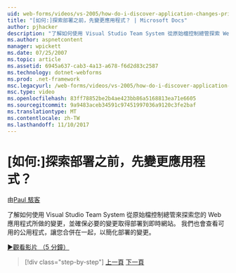 ```yaml
---
uid: web-forms/videos/vs-2005/how-do-i-discover-application-changes-prior-to-deployment
title: "[如何:]探索部署之前，先變更應用程式？ | Microsoft Docs"
author: pjhacker
description: "了解如何使用 Visual Studio Team System 從原始檔控制總管探索 Web 應用程式，以及 ensur 所做的變更..."
ms.author: aspnetcontent
manager: wpickett
ms.date: 07/25/2007
ms.topic: article
ms.assetid: 6945a637-cab3-4a13-a678-f6d2d83c2587
ms.technology: dotnet-webforms
ms.prod: .net-framework
msc.legacyurl: /web-forms/videos/vs-2005/how-do-i-discover-application-changes-prior-to-deployment
msc.type: video
ms.openlocfilehash: 83ff78852be2b4ae423bb86a5168813ea71e6605
ms.sourcegitcommit: 9a9483aceb34591c97451997036a9120c3fe2baf
ms.translationtype: MT
ms.contentlocale: zh-TW
ms.lasthandoff: 11/10/2017
---
```

<a name="how-do-i-discover-application-changes-prior-to-deployment"></a>[如何:]探索部署之前，先變更應用程式？
====================
由[Paul 駭客](https://github.com/pjhacker)

了解如何使用 Visual Studio Team System 從原始檔控制總管來探索您的 Web 應用程式所做的變更，並確保必要的變更取得部署到即時網站。 我們也會查看可用的公用程式，讓您合併在一起，以簡化部署的變更。

[&#9654;觀看影片 （5 分鐘）](https://channel9.msdn.com/Blogs/ASP-NET-Site-Videos/how-do-i-discover-application-changes-prior-to-deployment)

>[!div class="step-by-step"]
[上一頁](how-do-i-publish-and-analyze-test-results.md)
[下一頁](how-do-i-implement-continuous-integration-with-team-foundation.md)

